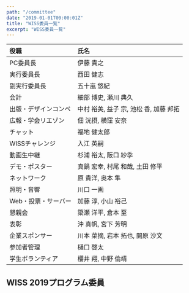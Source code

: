 ```yaml
---
path: "/committee"
date: "2019-01-01T00:00:01Z"
title: "WISS委員一覧"
excerpt: "WISS委員一覧"
---
```


役職|氏名
:--|:--
PC委員長|伊藤 貴之
実行委員長|西田 健志
副実行委員長|五十嵐 悠紀
会計|細部 博史, 瀬川 典久
出版・デザインコンペ|中村 裕美, 益子 宗, 池松 香, 加藤 邦拓
広報・学会リエゾン|佃 洸摂, 横窪 安奈
チャット|福地 健太郎
WISSチャレンジ|入江 英嗣
動画生中継|杉浦 裕太, 阪口 紗季
デモ・ポスター|真鍋 宏幸, 村尾 和哉, 土田 修平
ネットワーク|原 貴洋, 奥本 隼
照明・音響|川口 一画
Web・投票・サーバー|加藤 淳, 小山 裕己
懇親会|簗瀬 洋平, 倉本 至
表彰|沖 真帆, 宮下 芳明
企業スポンサー|川本 菜摘, 岩本 拓也, 開原 沙文
参加者管理|樋口 啓太
学生ボランティア|櫻井 翔, 中野 倫靖

## WISS 2019プログラム委員
